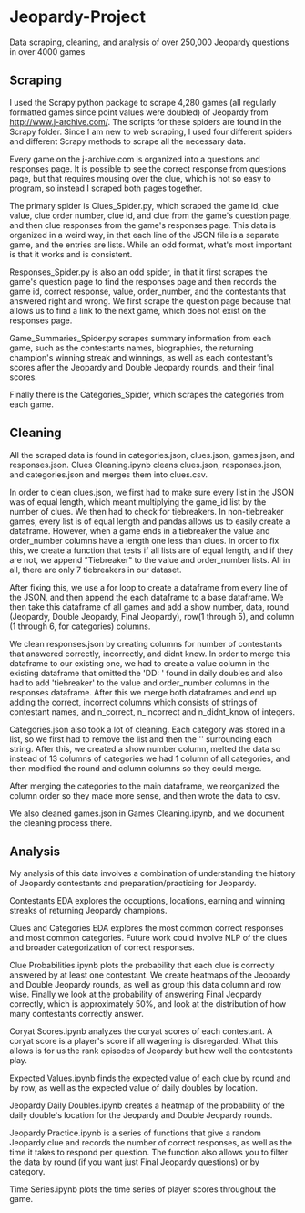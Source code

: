 # Jeopardy-Project
Data scraping, cleaning, and analysis of over 250,000 Jeopardy questions in over 4000 games

## Scraping
I used the Scrapy python package to scrape 4,280 games (all regularly formatted games since point values were doubled) of Jeopardy from http://www.j-archive.com/. The scripts for these spiders are found in the Scrapy folder.
Since I am new to web scraping, I used four different spiders and different Scrapy methods to scrape all the necessary data. 

Every game on the j-archive.com is organized into a questions and responses page. It is possible to see the correct response from questions page, but that requires mousing over the clue, which is not so easy to program, so instead I scraped both pages together. 

The primary spider is Clues_Spider.py, which scraped the game id, clue value, clue order number, clue id, and clue from the game's question page, and then clue responses from the game's responses page. This data is organized in a weird way, in that each line of the JSON file is a separate game, and the entries are lists. While an odd format, what's most important is that it works and is consistent.

Responses_Spider.py is also an odd spider, in that it first scrapes the game's question page to find the responses page and then records the game id, correct response, value, order_number, and the contestants that answered right and wrong. We first scrape the question page because that allows us to find a link to the next game, which does not exist on the responses page.

Game_Summaries_Spider.py scrapes summary information from each game, such as the contestants names, biographies, the returning champion's winning streak and winnings, as well as each contestant's scores after the Jeopardy and Double Jeopardy rounds, and their final scores.

Finally there is the Categories_Spider, which scrapes the categories from each game. 

## Cleaning
All the scraped data is found in categories.json, clues.json, games.json, and responses.json. Clues Cleaning.ipynb cleans clues.json, responses.json, and categories.json and merges them into clues.csv.

In order to clean clues.json, we first had to make sure every list in the JSON was of equal length, which meant multiplying the game_id list by the number of clues. We then had to check for tiebreakers. In non-tiebreaker games, every list is of equal length and pandas allows us to easily create a dataframe. However, when a game ends in a tiebreaker the value and order_number columns have a length one less than clues. In order to fix this, we create a function that tests if all lists are of equal length, and if they are not, we append "Tiebreaker" to the value and order_number lists. All in all, there are only 7 tiebreakers in our dataset.

After fixing this, we use a for loop to create a dataframe from every line of the JSON, and then append the each dataframe to a base dataframe. We then take this dataframe of all games and add a show number, data, round (Jeopardy, Double Jeopardy, Final Jeopardy), row(1 through 5), and column (1 through 6, for categories) columns. 

We clean responses.json by creating columns for number of contestants that answered correctly, incorrectly, and didnt know. In order to merge this dataframe to our existing one, we had to create a value column in the existing dataframe that omitted the 'DD: ' found in daily doubles and also had to add 'tiebreaker' to the value and order_number columns in the responses dataframe. After this we merge both dataframes and end up adding the correct, incorrect columns which consists of strings of contestant names, and n_correct, n_incorrect and n_didnt_know of integers. 

Categories.json also took a lot of cleaning. Each category was stored in a list, so we first had to remove the list and then the '' surrounding each string. After this, we created a show number column, melted the data so instead of 13 columns of categories we had 1 column of all categories, and then modified the round and column columns so they could merge. 

After merging the categories to the main dataframe, we reorganized the column order so they made more sense, and then wrote the data to csv. 

We also cleaned games.json in Games Cleaning.ipynb, and we document the cleaning process there.

## Analysis

My analysis of this data involves a combination of understanding the history of Jeopardy contestants and preparation/practicing for Jeopardy. 

Contestants EDA explores the occuptions, locations, earning and winning streaks of returning Jeopardy champions. 

Clues and Categories EDA explores the most common correct responses and most common categories. Future work could involve NLP of the clues and broader categorization of correct responses.

Clue Probabilities.ipynb plots the probability that each clue is correctly answered by at least one contestant. We create heatmaps of the Jeopardy and Double Jeopardy rounds, as well as group this data column and row wise. Finally we look at the probability of answering Final Jeopardy correctly, which is approximately 50%, and look at the distribution of how many contestants correctly answer.

Coryat Scores.ipynb analyzes the coryat scores of each contestant. A coryat score is a player's score if all wagering is disregarded. What this allows is for us the rank episodes of Jeopardy but how well the contestants play. 

Expected Values.ipynb finds the expected value of each clue by round and by row, as well as the expected value of daily doubles by location.

Jeopardy Daily Doubles.ipynb creates a heatmap of the probability of the daily double's location for the Jeopardy and Double Jeopardy rounds. 

Jeopardy Practice.ipynb is a series of functions that give a random Jeopardy clue and records the number of correct responses, as well as the time it takes to respond per question. The function also allows you to filter the data by round (if you want just Final Jeopardy questions) or by category.

Time Series.ipynb plots the time series of player scores throughout the game. 




